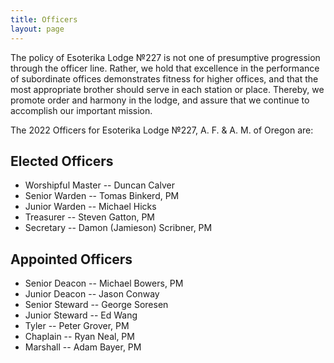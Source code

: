 ```yaml
---
title: Officers
layout: page
---
```


The policy of Esoterika Lodge №227 is not one of presumptive
progression through the officer line. Rather, we hold that excellence
in the performance of subordinate offices demonstrates fitness for
higher offices, and that the most appropriate brother should serve in
each station or place. Thereby, we promote order and harmony in the
lodge, and assure that we continue to accomplish our important
mission.

The 2022 Officers for Esoterika Lodge №227, A. F. & A. M. of Oregon are:

## Elected Officers

- Worshipful Master -- Duncan Calver
- Senior Warden -- Tomas Binkerd, PM
- Junior Warden -- Michael Hicks
- Treasurer -- Steven Gatton, PM
- Secretary -- Damon (Jamieson) Scribner, PM

## Appointed Officers
-    Senior Deacon -- Michael Bowers, PM
-    Junior Deacon -- Jason Conway
-    Senior Steward -- George Soresen
-    Junior Steward -- Ed Wang
-    Tyler -- Peter Grover, PM
-    Chaplain -- Ryan Neal, PM
-    Marshall -- Adam Bayer, PM
